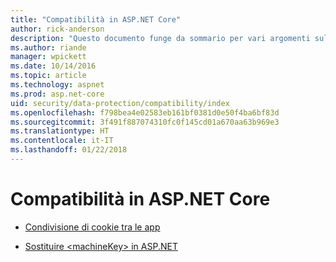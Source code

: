 ```yaml
---
title: "Compatibilità in ASP.NET Core"
author: rick-anderson
description: "Questo documento funge da sommario per vari argomenti sulla compatibilità della protezione dati di ASP.NET Core."
ms.author: riande
manager: wpickett
ms.date: 10/14/2016
ms.topic: article
ms.technology: aspnet
ms.prod: asp.net-core
uid: security/data-protection/compatibility/index
ms.openlocfilehash: f798bea4e02583eb161bf0381d0e50f4ba6bf83d
ms.sourcegitcommit: 3f491f887074310fc0f145cd01a670aa63b969e3
ms.translationtype: HT
ms.contentlocale: it-IT
ms.lasthandoff: 01/22/2018
---
```

# <a name="compatibility-in-aspnet-core"></a>Compatibilità in ASP.NET Core

* [Condivisione di cookie tra le app](xref:security/data-protection/compatibility/cookie-sharing)

* [Sostituire \<machineKey> in ASP.NET](xref:security/data-protection/compatibility/replacing-machinekey)
